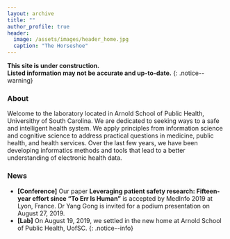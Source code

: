 ```yaml
---
layout: archive
title: ""
author_profile: true
header:
  image: /assets/images/header_home.jpg
  caption: "The Horseshoe"
---
```


**This site is under construction. <br/>Listed information may not be accurate and up-to-date.**
{: .notice--warning}

### About
Welcome to the laboratory located in Arnold School of Public Health, Universithy of South Carolina. We are dedicated to seeking ways to a safe and intelligent health system. We apply principles from information science and cognitive science to address practical questions in medicine, public health, and health services. Over the last few years, we have been developing informatics methods and tools that lead to a better understanding of electronic health data.

### News
- **[Conference]** Our paper **Leveraging patient safety research: Fifteen-year effort since “To Err Is Human”** is accepted by MedInfo 2019 at Lyon, France. Dr Yang Gong is invited for a podium presentation on August 27, 2019. <br/>
- **[Lab]** On August 19, 2019, we settled in the new home at Arnold School of Public Health, UofSC. 
{: .notice--info}
